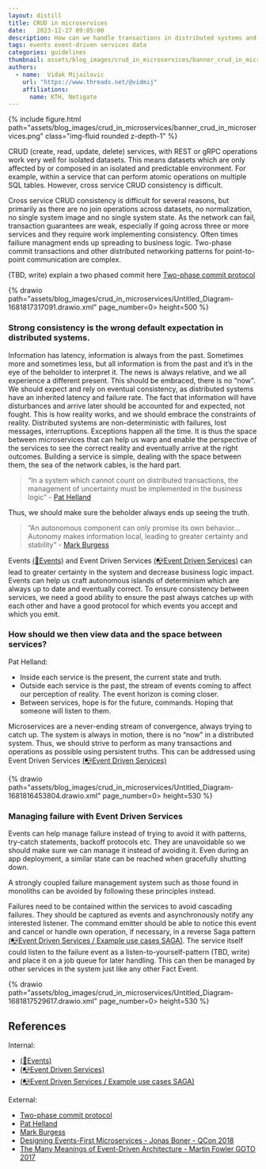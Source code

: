 ```yaml
---
layout: distill
title: CRUD in microservices
date:   2023-12-27 09:05:00
description: How can we handle transactions in distributed systems and what are the major pitfalls?
tags: events event-driven services data
categories: guidelines
thumbnail: assets/blog_images/crud_in_microservices/banner_crud_in_microservices.png
authors:
  - name:  Vidak Mijailovic
    url: "https://www.threads.net/@vidmij" 
    affiliations:
      name: KTH, Netigate
---
```


{% include figure.html path="assets/blog_images/crud_in_microservices/banner_crud_in_microservices.png" class="img-fluid rounded z-depth-1" %}

CRUD (create, read, update, delete) services, with REST or gRPC operations work very well for isolated datasets. This means datasets which are only affected by or composed in an isolated and predictable environment. For example, within a service that can perform atomic operations on multiple SQL tables. However, cross service CRUD consistency is difficult.

Cross service CRUD consistency is difficult for several reasons, but primarily as there are no join operations across datasets, no normalization, no single system image and no single system state. As the network can fail, transaction guarantees are weak, especially if going across three or more services and they require work implementing consistency. Often times failiure managment ends up spreading to business logic. Two-phase commit transactions and other distributed networking patterns for point-to-point communication are complex.

(TBD, write)  explain a two phased commit here [Two-phase commit protocol](https://en.wikipedia.org/wiki/Two-phase_commit_protocol)


{% drawio path="assets/blog_images/crud_in_microservices/Untitled_Diagram-1681817317091.drawio.xml" page_number=0> height=500 %}
 

### Strong consistency is the wrong default expectation in distributed systems.

Information has latency, information is always from the past. Sometimes more and sometimes less, but all information is from the past and it’s in the eye of the beholder to interpret it. The news is always relative, and we all experience a different present. This should be embraced, there is no “now”.
We should expect and rely on eventual consistency, as distributed systems have an inherited latency and failure rate. The fact that information will have disturbances and arrive later should be accounted for and expected, not fought. This is how reality works, and we should embrace the constraints of reality. 
Distributed systems are non-deterministic with failures, lost messages, interruptions. Exceptions happen all the time. It is thus the space between microservices that can help us warp and enable the perspective of the services to see the correct reality and eventually arrive at the right outcomes. Building a service is simple, dealing with the space between them, the sea of the network cables, is the hard part. 

>“In a system which cannot count on distributed transactions, the management of uncertainty must be implemented in the business logic” - [Pat Helland](https://ics.uci.edu/~cs223/papers/cidr07p15.pdf)

Thus, we should make sure the beholder always ends up seeing the truth.

> “An autonomous component can only promise its own behavior… Autonomy makes information local, leading to greater certainty and stability” - [Mark Burgess](https://www.amazon.com/Search-Certainty-science-information-infrastructure/dp/1492389161)

Events [(:e-mail:Events)](/blog/2023/events/) and Event Driven Services [(:mailbox_with_no_mail:Event Driven Services)](/blog/2023/event_driven_services/) can lead to greater certainty in the system and decrease business logic impact. Events can help us craft autonomous islands of determinism which are always up to date and eventually correct. To ensure consistency between services, we need a good ability to ensure the past always catches up with each other and have a good protocol for which events you accept and which you emit. 

### How should we then view data and the space between services?
Pat Helland:
 - Inside each service is the present, the current state and truth.  
 - Outside each service is the past, the stream of events coming to affect our perception of reality. The event horizon is coming closer.
 - Between services, hope is for the future, commands. Hoping that someone will listen to them.

Microservices are a never-ending stream of convergence, always trying to catch up. The system is always in motion, there is no “now” in a distributed system. Thus, we should strive to perform as many transactions and operations as possible using persistent truths. This can be addressed using Event Driven Services [(:mailbox_with_no_mail:Event Driven Services)](/blog/2023/event_driven_services/)

{% drawio path="assets/blog_images/crud_in_microservices/Untitled_Diagram-1681816453804.drawio.xml" page_number=0> height=530 %}

### Managing failure with Event Driven Services

Events can help manage failure instead of trying to avoid it with patterns, try-catch statements, backoff protocols etc. They are unavoidable so we should make sure we can manage it instead of avoiding it. Even during an app deployment, a similar state can be reached when gracefully shutting down.

A strongly coupled failure management system such as those found in monoliths can be avoided by following these principles instead. 

Failures need to be contained within the services to avoid cascading failures. They should be captured as events and asynchronously notify any interested listener. The command emitter should be able to notice this event and cancel or handle own operation, if necessary, in a reverse Saga pattern [(:mailbox_with_no_mail:Event Driven Services / Example use cases SAGA)](/blog/2023/event_driven_services/#example-use-cases---saga). The service itself could listen to the failure event as a listen-to-yourself-pattern (TBD, write) and place it on a job queue for later handling. This can then be managed by other services in the system just like any other Fact Event.

{% drawio path="assets/blog_images/crud_in_microservices/Untitled_Diagram-1681817529617.drawio.xml" page_number=0> height=530 %}


## References

Internal:

* [(:e-mail:Events)](/blog/2023/events/)
* [(:mailbox_with_no_mail:Event Driven Services)](/blog/2023/event_driven_services/)
* [(:mailbox_with_no_mail:Event Driven Services / Example use cases SAGA)](/blog/2023/event_driven_services/#example-use-cases---saga)


External:
* [Two-phase commit protocol](https://en.wikipedia.org/wiki/Two-phase_commit_protocol)
* [Pat Helland](https://ics.uci.edu/~cs223/papers/cidr07p15.pdf)
* [Mark Burgess](https://www.amazon.com/Search-Certainty-science-information-infrastructure/dp/1492389161)
* [Designing Events-First Microservices - Jonas Boner - QCon 2018](https://www.youtube.com/watch?v%253D1hwuWmMNT4c)
* [The Many Meanings of Event-Driven Architecture - Martin Fowler GOTO 2017](https://www.youtube.com/watch?v%253DSTKCRSUsyP0%2526list%253DPLnWKhEdO_Yk0glJySVV6NC9G0NgnhW4UW%2526index%253D1)